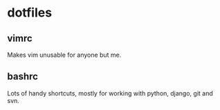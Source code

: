 dotfiles
========

vimrc
-----

Makes vim unusable for anyone but me.


bashrc
------

Lots of handy shortcuts, mostly for working with python, django, git and svn.


